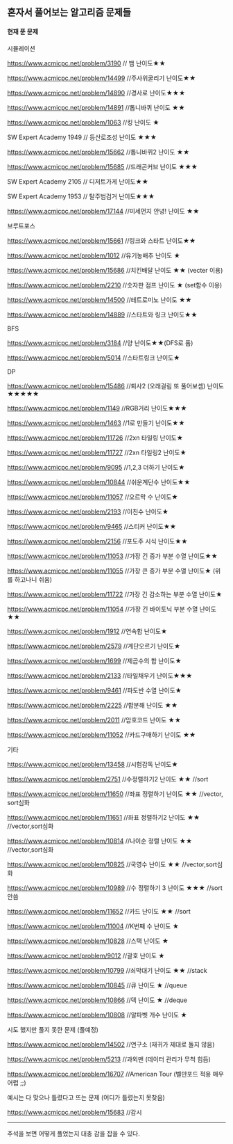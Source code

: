## 혼자서 풀어보는 알고리즘 문제들

#### 현재 푼 문제

시뮬레이션

https://www.acmicpc.net/problem/3190 // 뱀  난이도★★

https://www.acmicpc.net/problem/14499 //주사위굴리기 난이도★★

https://www.acmicpc.net/problem/14890 //경사로 난이도★★★

https://www.acmicpc.net/problem/14891 //톱니바퀴 난이도 ★★

https://www.acmicpc.net/problem/1063 //킹 난이도 ★

SW Expert Academy 1949 // 등산로조성 난이도 ★★★

https://www.acmicpc.net/problem/15662 //톱니바퀴2 난이도 ★★

https://www.acmicpc.net/problem/15685 //드래곤커브 난이도 ★★★

SW Expert Academy 2105 // 디저트가게 난이도★★

SW Expert Academy 1953 // 탈주범검거 난이도★★★

https://www.acmicpc.net/problem/17144 //미세먼지 안녕! 난이도 ★★

브루트포스

https://www.acmicpc.net/problem/15661 //링크와 스타트 난이도★★

https://www.acmicpc.net/problem/1012 //유기농배추 난이도 ★

https://www.acmicpc.net/problem/15686 //치킨배달  난이도 ★★ (vecter 이용)

https://www.acmicpc.net/problem/2210 //숫자판 점프 난이도 ★ (set함수 이용)

https://www.acmicpc.net/problem/14500 //테트로미노 난이도 ★★

https://www.acmicpc.net/problem/14889 //스타트와 링크 난이도★★

BFS

https://www.acmicpc.net/problem/3184 //양 난이도★★(DFS로 품)

https://www.acmicpc.net/problem/5014 //스타트링크 난이도★

DP

https://www.acmicpc.net/problem/15486 //퇴사2 (오래걸림 또 풀어보셈) 난이도★★★★★

https://www.acmicpc.net/problem/1149 //RGB거리 난이도★★★

https://www.acmicpc.net/problem/1463 //1로 만들기 난이도★★ 

https://www.acmicpc.net/problem/11726 //2xn 타일링 난이도★

https://www.acmicpc.net/problem/11727 //2xn 타일링2 난이도★

https://www.acmicpc.net/problem/9095 //1,2,3 더하기 난이도★

https://www.acmicpc.net/problem/10844 //쉬운계단수 난이도★★

https://www.acmicpc.net/problem/11057 //오르막 수 난이도★

https://www.acmicpc.net/problem/2193 //이친수 난이도★

https://www.acmicpc.net/problem/9465 //스티커 난이도★★

https://www.acmicpc.net/problem/2156  //포도주 시식 난이도★★

https://www.acmicpc.net/problem/11053 //가장 긴 증가 부분 수열 난이도★★

https://www.acmicpc.net/problem/11055 //가장 큰 증가 부분 수열 난이도★ (위를 하고나니 쉬움)

https://www.acmicpc.net/problem/11722 //가장 긴 감소하는 부분 수열 난이도★

https://www.acmicpc.net/problem/11054 //가장 긴 바이토닉 부분 수열 난이도★★

https://www.acmicpc.net/problem/1912 //연속합 난이도★

https://www.acmicpc.net/problem/2579 //계단오르기 난이도★

https://www.acmicpc.net/problem/1699 //제곱수의 합 난이도★

https://www.acmicpc.net/problem/2133 //타일채우기 난이도★★★

https://www.acmicpc.net/problem/9461 //파도반 수열 난이도★

https://www.acmicpc.net/problem/2225 //합분해 난이도 ★★

https://www.acmicpc.net/problem/2011 //암호코드 난이도 ★★ 

https://www.acmicpc.net/problem/11052 //카드구매하기 난이도 ★★

기타

https://www.acmicpc.net/problem/13458 //시험감독 난이도★

https://www.acmicpc.net/problem/2751 //수정렬하기2 난이도 ★★ //sort

https://www.acmicpc.net/problem/11650 //좌표 정렬하기 난이도 ★★ //vector, sort심화

https://www.acmicpc.net/problem/11651 //좌표 정렬하기2 난이도 ★★ //vector,sort심화

https://www.acmicpc.net/problem/10814 //나이순 정렬 난이도 ★★ //vector,sort심화

https://www.acmicpc.net/problem/10825 //국영수 난이도 ★★ //vector,sort심화

https://www.acmicpc.net/problem/10989 //수 정렬하기 3 난이도 ★★★ //sort 안씀

https://www.acmicpc.net/problem/11652 //카드 난이도 ★★ //sort

https://www.acmicpc.net/problem/11004 //K번째 수 난이도 ★

https://www.acmicpc.net/problem/10828 //스택 난이도 ★

https://www.acmicpc.net/problem/9012 //괄호  난이도 ★

https://www.acmicpc.net/problem/10799 //쇠막대기 난이도 ★★ //stack

https://www.acmicpc.net/problem/10845 //큐 난이도 ★ //queue

https://www.acmicpc.net/problem/10866 //덱 난이도 ★ //deque

https://www.acmicpc.net/problem/10808 //알파벳 개수 난이도 ★



시도 했지만 풀지 못한 문제 (풀예정)

https://www.acmicpc.net/problem/14502 //연구소 (재귀가 제대로 돌지 않음)

https://www.acmicpc.net/problem/5213 //과외맨 (데이터 관리가 무척 힘듬)

https://www.acmicpc.net/problem/16707 //American Tour (벨만포드 적용 매우 어렵 ;;)

예시는 다 맞으나 틀렸다고 뜨는 문제 (어디가 틀렸는지 못찾음)

https://www.acmicpc.net/problem/15683 //감시

---

주석을 보면 어떻게 풀었는지 대충 감을 잡을 수 있다.

